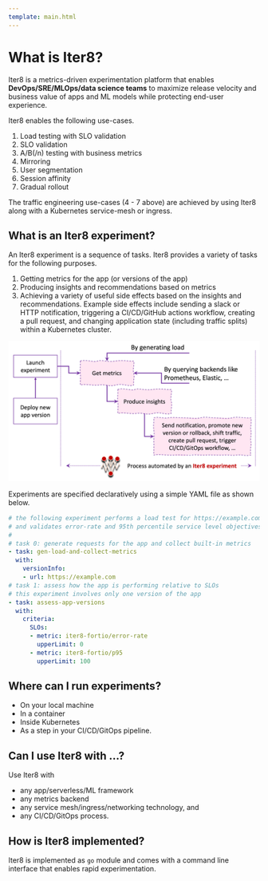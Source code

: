 ```yaml
---
template: main.html
---
```


# What is Iter8?
Iter8 is a metrics-driven experimentation platform that enables **DevOps/SRE/MLOps/data science teams** to maximize release velocity and business value of apps and ML models while protecting end-user experience.

Iter8 enables the following use-cases.

1.  Load testing with SLO validation
2.  SLO validation
3.  A/B(/n) testing with business metrics
4.  Mirroring
5.  User segmentation
6.  Session affinity
7.  Gradual rollout

The traffic engineering use-cases (4 - 7 above) are achieved by using Iter8 along with a Kubernetes service-mesh or ingress.

## What is an Iter8 experiment?
An Iter8 experiment is a sequence of tasks. Iter8 provides a variety of tasks for the following purposes.

1.  Getting metrics for the app (or versions of the app)
2.  Producing insights and recommendations based on metrics
3.  Achieving a variety of useful side effects based on the insights and recommendations. Example side effects include sending a slack or HTTP notification, triggering a CI/CD/GitHub actions workflow, creating a pull request, and changing application state (including traffic splits) within a Kubernetes cluster.

![Process automated by an Iter8 experiment](../images/whatisiter8.png)

Experiments are specified declaratively using a simple YAML file as shown below.
```yaml
# the following experiment performs a load test for https://example.com
# and validates error-rate and 95th percentile service level objectives (SLOs)
# 
# task 0: generate requests for the app and collect built-in metrics
- task: gen-load-and-collect-metrics
  with:
    versionInfo:
    - url: https://example.com
# task 1: assess how the app is performing relative to SLOs
# this experiment involves only one version of the app
- task: assess-app-versions
  with:
    criteria:
      SLOs:
      - metric: iter8-fortio/error-rate
        upperLimit: 0
      - metric: iter8-fortio/p95
        upperLimit: 100
```

## Where can I run experiments?

* On your local machine
* In a container
* Inside Kubernetes
* As a step in your CI/CD/GitOps pipeline.

## Can I use Iter8 with ...?
Use Iter8 with

  * any app/serverless/ML framework
  * any metrics backend
  * any service mesh/ingress/networking technology, and 
  * any CI/CD/GitOps process.

## How is Iter8 implemented?

Iter8 is implemented as `go` module and comes with a command line interface that enables rapid experimentation.
